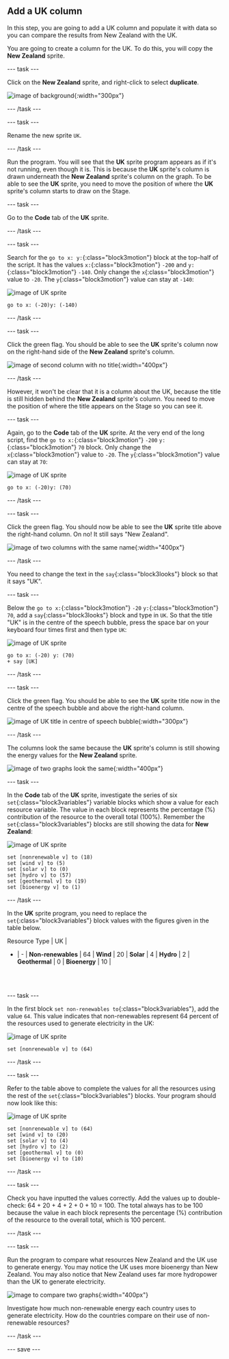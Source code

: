 ## Add a UK column

In this step, you are going to add a UK column and populate it with data so you can compare the results from New Zealand with the UK.

You are going to create a column for the UK. To do this, you will copy the **New Zealand** sprite.  

--- task ---

Click on the **New Zealand** sprite, and right-click to select **duplicate**.

![image of background](images/electricity-copy-sprite.png){:width="300px"}

--- /task ---

--- task ---

Rename the new sprite `UK`.

--- /task ---

Run the program. You will see that the **UK** sprite program appears as if it's not running, even though it is. This is because the **UK** sprite's column is drawn underneath the **New Zealand** sprite's column on the graph. To be able to see the **UK** sprite, you need to move the position of where the **UK** sprite's column starts to draw on the Stage.

--- task ---

Go to the **Code** tab of the **UK** sprite.

--- /task ---

--- task ---

Search for the `go to x: y:`{:class="block3motion"} block at the top-half of the script. It has the values `x:`{:class="block3motion"} `-200` and `y:`{:class="block3motion"} `-140`. Only change the `x`{:class="block3motion"} value to `-20`. The `y`{:class="block3motion"} value can stay at `-140`:

![image of UK sprite](images/UK-sprite.png)

```blocks3
go to x: (-20)y: (-140)
```
--- /task ---

--- task ---

Click the green flag. You should be able to see the **UK** sprite's column now on the right-hand side of the **New Zealand** sprite's column.

![image of second column with no title](images/electricity-second-column-no-title.png){:width="400px"}

--- /task ---

However, it won't be clear that it is a column about the UK, because the title is still hidden behind the **New Zealand** sprite's column. You need to move the position of where the title appears on the Stage so you can see it.

--- task ---

Again, go to the **Code** tab of the **UK** sprite. At the very end of the long script, find the `go to x:`{:class="block3motion"} `-200` `y:`{:class="block3motion"} `70` block. Only change the `x`{:class="block3motion"} value to `-20`. The `y`{:class="block3motion"} value can stay at `70`:

![image of UK sprite](images/UK-sprite.png)

```blocks3
go to x: (-20)y: (70)
```

--- /task ---

--- task ---

Click the green flag. You should now be able to see the **UK** sprite title above the right-hand column. On no! It still says "New Zealand".

![image of two columns with the same name](images/electricity-two-columns-same-name.png){:width="400px"}

--- /task ---

You need to change the text in the `say`{:class="block3looks"} block so that it says "UK".

--- task ---

Below the `go to x:`{:class="block3motion"} `-20` `y:`{:class="block3motion"} `70`, add a `say`{:class="block3looks"} block and type in `UK`. So that the title "UK" is in the centre of the speech bubble, press the space bar on your keyboard four times first and then type `UK`:

![image of UK sprite](images/UK-sprite.png)

```blocks3
go to x: (-20) y: (70)
+ say [UK]
```
--- /task ---

--- task ---

Click the green flag. You should be able to see the **UK** sprite title now in the centre of the speech bubble and above the right-hand column.

![image of UK title in centre of speech bubble](images/electricity-title-in-centre-of-bubble.png){:width="300px"}

--- /task ---

The columns look the same because the **UK** sprite's column is still showing the energy values for the **New Zealand** sprite.

![image of two graphs look the same](images/electricity-two-graphs-look-same.png){:width="400px"}

--- task ---

In the **Code** tab of the **UK** sprite, investigate the series of six `set`{:class="block3variables"} variable blocks which show a value for each resource variable. The value in each block represents the percentage (%) contribution of the resource to the overall total (100%). Remember the `set`{:class="block3variables"} blocks are still showing the data for **New Zealand**:

![image of UK sprite](images/UK-sprite.png)

```blocks3
set [nonrenewable v] to (18)
set [wind v] to (5)
set [solar v] to (0)
set [hydro v] to (57)
set [geothermal v] to (19)
set [bioenergy v] to (1)
```
--- /task ---

In the **UK** sprite program, you need to replace the `set`{:class="block3variables"} block values with the figures given in the table below.

Resource Type | UK |
- | - |
**Non-renewables** | 64 |
**Wind** | 20 |
**Solar** | 4 |
**Hydro** | 2 |
**Geothermal** | 0 |
**Bioenergy** | 10 |

<br/><br/>

--- task ---

In the first block `set non-renewables to`{:class="block3variables"}, add the value `64`. This value indicates that non-renewables represent 64 percent of the resources used to generate electricity in the UK:

![image of UK sprite](images/UK-sprite.png)

```blocks3
set [nonrenewable v] to (64)
```
--- /task ---

--- task ---

Refer to the table above to complete the values for all the resources using the rest of the `set`{:class="block3variables"} blocks. Your program should now look like this:

![image of UK sprite](images/UK-sprite.png)

```blocks3
set [nonrenewable v] to (64)
set [wind v] to (20)
set [solar v] to (4)
set [hydro v] to (2)
set [geothermal v] to (0)
set [bioenergy v] to (10)
```
--- /task ---

--- task ---

Check you have inputted the values correctly. Add the values up to double-check: 64 + 20 + 4 + 2 + 0 + 10 = 100. The total always has to be 100 because the value in each block represents the percentage (%) contribution of the resource to the overall total, which is 100 percent.

--- /task ---

--- task ---

Run the program to compare what resources New Zealand and the UK use to generate energy. You may notice the UK uses more bioenergy than New Zealand. You may also notice that New Zealand uses far more hydropower than the UK to generate electricity.

![image to compare two graphs](images/electricity-compare-two-graphs.png){:width="400px"}

Investigate how much non-renewable energy each country uses to generate electricity. How do the countries compare on their use of non-renewable resources?

--- /task ---

--- save ---
